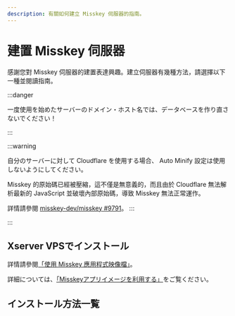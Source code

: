 ```yaml
---
description: 有關如何建立 Misskey 伺服器的指南。
---
```


# 建置 Misskey 伺服器

感謝您對 Misskey 伺服器的建置表達興趣。建立伺服器有幾種方法，請選擇以下一種並閱讀指南。

:::danger

一度使用を始めたサーバーのドメイン・ホスト名では、データベースを作り直さないでください！

:::

:::warning

自分のサーバーに対して Cloudflare を使用する場合、 Auto Minify 設定は使用しないようにしてください。

Misskey 的原始碼已經被壓縮，這不僅是無意義的，而且由於 Cloudflare 無法解析最新的 JavaScript 並破壞內部原始碼，導致 Misskey 無法正常運作。

詳情請參閱 [misskey-dev/misskey #9791](https://github.com/misskey-dev/misskey/issues/9791)。
:::

:::

## Xserver VPSでインストール

詳情請參閱[「使用 Misskey 應用程式映像檔」](https://vps.xserver.ne.jp/support/manual/man_server_app_use_misskey.php)。

詳細については、[「Misskeyアプリイメージを利用する」](https://vps.xserver.ne.jp/support/manual/man_server_app_use_misskey.php)をご覧ください。

## インストール方法一覧

<MkIndex />
